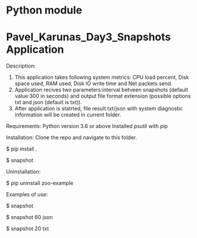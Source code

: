 # Python module

# Pavel_Karunas_Day3_Snapshots Application

Description:
1. This application takes following system metrics: CPU load percent, Disk space used, RAM used, Disk IO write time and Net packets send.
2. Application recives two parameters:interval betveen snapshots (default value 300 in seconds) and output file format extension (possible options txt and json (default is txt)).
3. After application is statrted, file result.txt/json with system diagnostic information will be created in current folder.

Requirements:
Python version 3.6 or above
Installed psutil with pip



Installation:
Clone the repo and navigate to this folder.

  $ pip install .

  $ snapshot




Uninstallation:

  $ pip uninstall zoo-example



Examples of use:

  $ snapshot

  $ snapshot 60 json

  $ snapshot 20 txt

